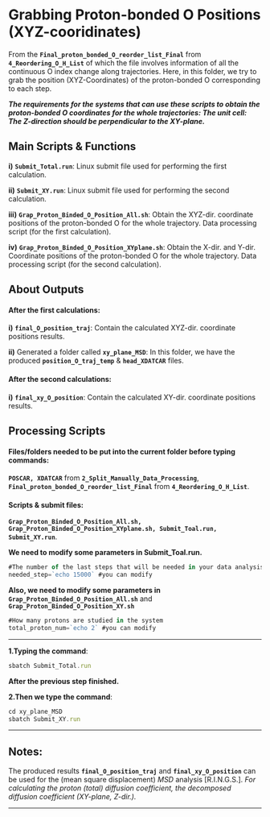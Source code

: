# Grabbing Proton-bonded O Positions (XYZ-cooridinates)

From the **`Final_proton_bonded_O_reorder_list_Final`** from **`4_Reordering_O_H_List`** of which the file involves information of all the continuous O index change along trajectories. Here, in this folder, we try to grab the position (XYZ-Coordinates) of the proton-bonded O corresponding to each step. 

***The requirements for the systems that can use these scripts to obtain the proton-bonded O coordinates for the whole trajectories: The unit cell: The Z-direction should be perpendicular to the XY-plane.***

## Main Scripts & Functions

**i)** **`Submit_Total.run`**: Linux submit file used for performing the first calculation.

**ii)** **`Submit_XY.run`**: Linux submit file used for performing the second calculation.

**iii)** **`Grap_Proton_Binded_O_Position_All.sh`**: Obtain the XYZ-dir. coordinate positions of the proton-bonded O for the whole trajectory. Data processing script (for the first calculation).

**iv)** **`Grap_Proton_Binded_O_Position_XYplane.sh`**: Obtain the X-dir. and Y-dir. Coordinate positions of the proton-bonded O for the whole trajectory. Data processing script (for the second calculation).

## About Outputs

#### After the first calculations:

**i)** **`final_O_position_traj`**: Contain the calculated XYZ-dir. coordinate positions results.

**ii)** Generated a folder called **`xy_plane_MSD`**: In this folder, we have the produced **`position_O_traj_temp`** & **`head_XDATCAR`** files.

#### After the second calculations:

**i)** **`final_xy_O_position`**: Contain the calculated XY-dir. coordinate positions results.

## Processing Scripts

#### Files/folders needed to be put into the current folder before typing commands:

**`POSCAR, XDATCAR`** from **`2_Split_Manually_Data_Processing`**, **`Final_proton_bonded_O_reorder_list_Final`** from **`4_Reordering_O_H_List`**.

#### Scripts & submit files: 

**`Grap_Proton_Binded_O_Position_All.sh, Grap_Proton_Binded_O_Position_XYplane.sh, Submit_Toal.run, Submit_XY.run`**.

**We need to modify some parameters in Submit_Toal.run.**

```javascript
#The number of the last steps that will be needed in your data analysis
needed_step=`echo 15000` #you can modify
```

**Also, we need to modify some parameters in** **`Grap_Proton_Binded_O_Position_All.sh`** and **`Grap_Proton_Binded_O_Position_XY.sh`**

```javascript
#How many protons are studied in the system
total_proton_num=`echo 2` #you can modify
```

****

**1.Typing the command**: 

```javascript
sbatch Submit_Total.run
```

**After the previous step finished.**

**2.Then we type the command**: 

```javascript
cd xy_plane_MSD
sbatch Submit_XY.run
```

****

## Notes:

The produced results **`final_O_position_traj`** and **`final_xy_O_position`** can be used for the (mean square displacement) *MSD* analysis [R.I.N.G.S.]. *For calculating the proton (total) diffusion coefficient, the decomposed diffusion coefficient (XY-plane, Z-dir.).*  

****
